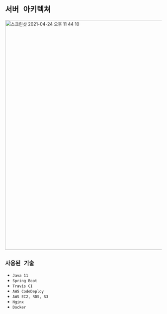 # `서버 아키텍쳐`

<img width="737" alt="스크린샷 2021-04-24 오후 11 44 10" src="https://user-images.githubusercontent.com/45676906/115962564-f8826e00-a556-11eb-9c07-736c7d42310a.png">

<br>

## `사용된 기술`

- `Java 11`
- `Spring Boot`
- `Travis CI`
- `AWS CodeDeploy`
- `AWS EC2, RDS, S3`
- `Nginx`
- `Docker`